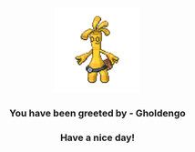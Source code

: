 <p align="center">
            <img src="https://raw.githubusercontent.com/PokeAPI/sprites/master/sprites/pokemon/1000.png" width="150" height="150">
          </p>
          <h3 align="center">You have been greeted by - <b>Gholdengo</b></h3>
          <h3 align="center">Have a nice day!</h3>
        